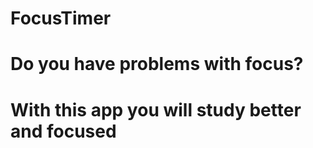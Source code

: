 # FocusTimer
<h1> Do you have problems with focus?<h1>
 <p>With this app you will study better and focused<p>
  
